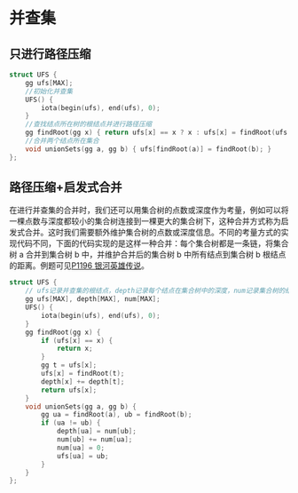 # 并查集

## 只进行路径压缩

```cpp
struct UFS {
    gg ufs[MAX];
    //初始化并查集
    UFS() {
        iota(begin(ufs), end(ufs), 0);
    }
    //查找结点所在树的根结点并进行路径压缩
    gg findRoot(gg x) { return ufs[x] == x ? x : ufs[x] = findRoot(ufs[x]); }
    //合并两个结点所在集合
    void unionSets(gg a, gg b) { ufs[findRoot(a)] = findRoot(b); }
};
```

## 路径压缩+启发式合并

在进行并查集的合并时，我们还可以用集合树的点数或深度作为考量，例如可以将一棵点数与深度都较小的集合树连接到一棵更大的集合树下，这种合并方式称为启发式合并。这时我们需要额外维护集合树的点数或深度信息。不同的考量方式的实现代码不同，下面的代码实现的是这样一种合并：每个集合树都是一条链，将集合树 a 合并到集合树 b 中，并维护合并后的集合树 b 中所有结点到集合树 b 根结点的距离。例题可见[P1196 银河英雄传说](https://www.luogu.com.cn/problem/P1196)。

```cpp
struct UFS {
    // ufs记录并查集的根结点，depth记录每个结点在集合树中的深度，num记录集合树的结点个数
    gg ufs[MAX], depth[MAX], num[MAX];
    UFS() {
        iota(begin(ufs), end(ufs), 0);
    }
    gg findRoot(gg x) {
        if (ufs[x] == x) {
            return x;
        }
        gg t = ufs[x];
        ufs[x] = findRoot(t);
        depth[x] += depth[t];
        return ufs[x];
    }
    void unionSets(gg a, gg b) {
        gg ua = findRoot(a), ub = findRoot(b);
        if (ua != ub) {
            depth[ua] = num[ub];
            num[ub] += num[ua];
            num[ua] = 0;
            ufs[ua] = ub;
        }
    }
};
```